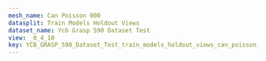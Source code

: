 ```yaml
---
mesh_name: Can Poisson 000
datasplit: Train Models Holdout Views
dataset_name: Ycb Grasp 590 Dataset Test
view: _0_4_10
key: YCB_GRASP_590_Dataset_Test_train_models_holdout_views_can_poisson_000__0_4_10
---
```

